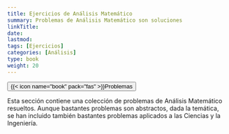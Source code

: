 ```yaml
---
title: Ejercicios de Análisis Matemático
summary: Problemas de Análisis Matemático son soluciones
linkTitle: 
date: 
lastmod:
tags: [Ejercicios]
categories: [Análisis]
type: book
weight: 20
---
```


[<button type="button" class="btn btn-outline-primary">{{< icon name="book" pack="fas" >}}Problemas</button>](https://aprendeconalf.es/analisis-ejercicios/)

Esta sección contiene una colección de problemas de Análisis Matemático resueltos.
Aunque bastantes problemas son abstractos, dada la temática, se han incluido también bastantes problemas aplicados a las Ciencias y la Ingeniería.
